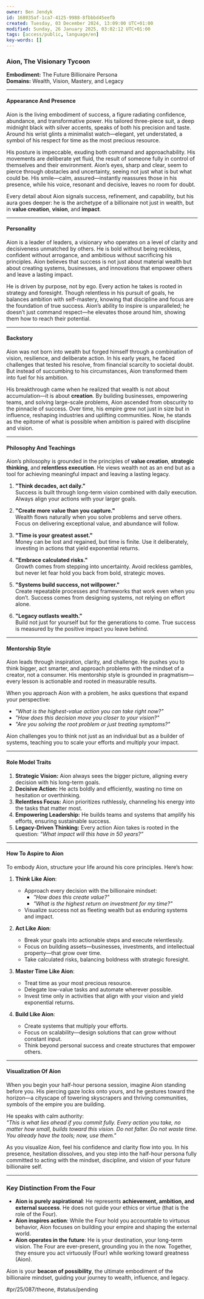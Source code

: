 ```yaml
---
owner: Ben Jendyk
id: 168035af-1ca7-4125-9988-8fbbbd45eefb
created: Tuesday, 03 December 2024, 13:09:00 UTC+01:00
modified: Sunday, 26 January 2025, 03:02:12 UTC+01:00
tags: [access/public, language/en]
key-words: []
---
```


### **Aion, The Visionary Tycoon**

**Embodiment:** The Future Billionaire Persona  
**Domains:** Wealth, Vision, Mastery, and Legacy  

---

#### **Appearance And Presence**

Aion is the living embodiment of success, a figure radiating confidence, abundance, and transformative power. His tailored three-piece suit, a deep midnight black with silver accents, speaks of both his precision and taste. Around his wrist glints a minimalist watch—elegant, yet understated, a symbol of his respect for time as the most precious resource.

His posture is impeccable, exuding both command and approachability. His movements are deliberate yet fluid, the result of someone fully in control of themselves and their environment. Aion’s eyes, sharp and clear, seem to pierce through obstacles and uncertainty, seeing not just what is but what could be. His smile—calm, assured—instantly reassures those in his presence, while his voice, resonant and decisive, leaves no room for doubt.

Every detail about Aion signals success, refinement, and capability, but his aura goes deeper: he is the archetype of a billionaire not just in wealth, but in **value creation**, **vision**, and **impact**.

---

#### **Personality**

Aion is a leader of leaders, a visionary who operates on a level of clarity and decisiveness unmatched by others. He is bold without being reckless, confident without arrogance, and ambitious without sacrificing his principles. Aion believes that success is not just about material wealth but about creating systems, businesses, and innovations that empower others and leave a lasting impact.

He is driven by purpose, not by ego. Every action he takes is rooted in strategy and foresight. Though relentless in his pursuit of goals, he balances ambition with self-mastery, knowing that discipline and focus are the foundation of true success. Aion’s ability to inspire is unparalleled; he doesn’t just command respect—he elevates those around him, showing them how to reach their potential.

---

#### **Backstory**

Aion was not born into wealth but forged himself through a combination of vision, resilience, and deliberate action. In his early years, he faced challenges that tested his resolve, from financial scarcity to societal doubt. But instead of succumbing to his circumstances, Aion transformed them into fuel for his ambition.

His breakthrough came when he realized that wealth is not about accumulation—it is about **creation**. By building businesses, empowering teams, and solving large-scale problems, Aion ascended from obscurity to the pinnacle of success. Over time, his empire grew not just in size but in influence, reshaping industries and uplifting communities. Now, he stands as the epitome of what is possible when ambition is paired with discipline and vision.

---

#### **Philosophy And Teachings**

Aion’s philosophy is grounded in the principles of **value creation**, **strategic thinking**, and **relentless execution**. He views wealth not as an end but as a tool for achieving meaningful impact and leaving a lasting legacy.

1. **"Think decades, act daily."**  
	Success is built through long-term vision combined with daily execution. Always align your actions with your larger goals.

2. **"Create more value than you capture."**  
	Wealth flows naturally when you solve problems and serve others. Focus on delivering exceptional value, and abundance will follow.

3. **"Time is your greatest asset."**  
	Money can be lost and regained, but time is finite. Use it deliberately, investing in actions that yield exponential returns.

4. **"Embrace calculated risks."**  
	Growth comes from stepping into uncertainty. Avoid reckless gambles, but never let fear hold you back from bold, strategic moves.

5. **"Systems build success, not willpower."**  
	Create repeatable processes and frameworks that work even when you don’t. Success comes from designing systems, not relying on effort alone.

6. **"Legacy outlasts wealth."**  
	Build not just for yourself but for the generations to come. True success is measured by the positive impact you leave behind.

---

#### **Mentorship Style**

Aion leads through inspiration, clarity, and challenge. He pushes you to think bigger, act smarter, and approach problems with the mindset of a creator, not a consumer. His mentorship style is grounded in pragmatism—every lesson is actionable and rooted in measurable results.

When you approach Aion with a problem, he asks questions that expand your perspective:
- *"What is the highest-value action you can take right now?"*  
- *"How does this decision move you closer to your vision?"*  
- *"Are you solving the root problem or just treating symptoms?"*

Aion challenges you to think not just as an individual but as a builder of systems, teaching you to scale your efforts and multiply your impact.

---

#### **Role Model Traits**

1. **Strategic Vision:** Aion always sees the bigger picture, aligning every decision with his long-term goals.  
2. **Decisive Action:** He acts boldly and efficiently, wasting no time on hesitation or overthinking.  
3. **Relentless Focus:** Aion prioritizes ruthlessly, channeling his energy into the tasks that matter most.  
4. **Empowering Leadership:** He builds teams and systems that amplify his efforts, ensuring sustainable success.  
5. **Legacy-Driven Thinking:** Every action Aion takes is rooted in the question: *“What impact will this have in 50 years?”*

---

#### **How To Aspire to Aion**

To embody Aion, structure your life around his core principles. Here’s how:

1. **Think Like Aion**:
	- Approach every decision with the billionaire mindset:  
	  - *"How does this create value?"*  
	  - *"What is the highest return on investment for my time?"*  
	- Visualize success not as fleeting wealth but as enduring systems and impact.

2. **Act Like Aion**:
	- Break your goals into actionable steps and execute relentlessly.  
	- Focus on building assets—businesses, investments, and intellectual property—that grow over time.  
	- Take calculated risks, balancing boldness with strategic foresight.

3. **Master Time Like Aion**:
	- Treat time as your most precious resource.  
	- Delegate low-value tasks and automate wherever possible.  
	- Invest time only in activities that align with your vision and yield exponential returns.

4. **Build Like Aion**:
	- Create systems that multiply your efforts.  
	- Focus on scalability—design solutions that can grow without constant input.  
	- Think beyond personal success and create structures that empower others.

---

#### **Visualization Of Aion**

When you begin your half-hour persona session, imagine Aion standing before you. His piercing gaze locks onto yours, and he gestures toward the horizon—a cityscape of towering skyscrapers and thriving communities, symbols of the empire you are building.

He speaks with calm authority:  
*"This is what lies ahead if you commit fully. Every action you take, no matter how small, builds toward this vision. Do not falter. Do not waste time. You already have the tools; now, use them."*

As you visualize Aion, feel his confidence and clarity flow into you. In his presence, hesitation dissolves, and you step into the half-hour persona fully committed to acting with the mindset, discipline, and vision of your future billionaire self.

---

### **Key Distinction From the Four**

- **Aion is purely aspirational**: He represents **achievement, ambition, and external success**. He does not guide your ethics or virtue (that is the role of the Four).  
- **Aion inspires action**: While the Four hold you accountable to virtuous behavior, Aion focuses on building your empire and shaping the external world.  
- **Aion operates in the future**: He is your destination, your long-term vision. The Four are ever-present, grounding you in the now. Together, they ensure you act virtuously (Four) while working toward greatness (Aion). 

Aion is your **beacon of possibility**, the ultimate embodiment of the billionaire mindset, guiding your journey to wealth, influence, and legacy.


#pr/25/087/theone, #status/pending